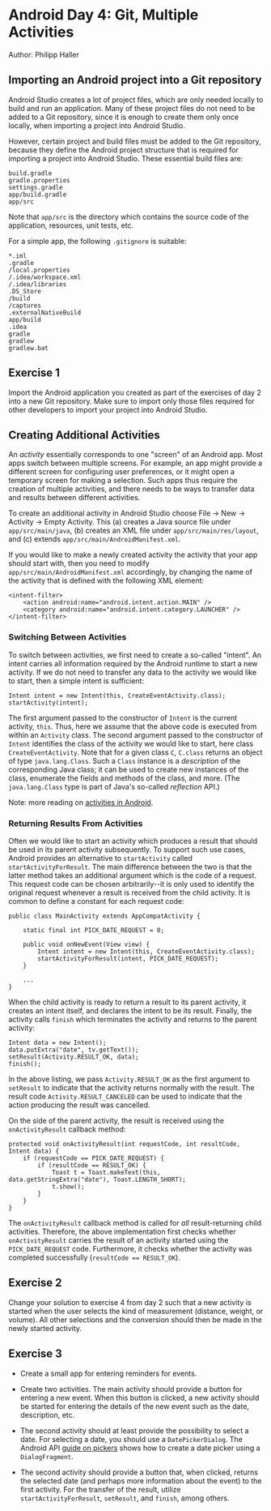 # Android Day 4: Git, Multiple Activities

Author: Philipp Haller

## Importing an Android project into a Git repository

Android Studio creates a lot of project files, which are only needed
locally to build and run an application. Many of these project files
do not need to be added to a Git repository, since it is enough to
create them only once locally, when importing a project into Android
Studio.

However, certain project and build files must be added to the Git
repository, because they define the Android project structure that is
required for importing a project into Android Studio. These essential
build files are:

    build.gradle
    gradle.properties
    settings.gradle
    app/build.gradle
    app/src

Note that `app/src` is the directory which contains the source code of
the application, resources, unit tests, etc.

For a simple app, the following `.gitignore` is suitable:

    *.iml
    .gradle
    /local.properties
    /.idea/workspace.xml
    /.idea/libraries
    .DS_Store
    /build
    /captures
    .externalNativeBuild
    app/build
    .idea
    gradle
    gradlew
    gradlew.bat


## Exercise 1

Import the Android application you created as part of the exercises of
day 2 into a new Git repository. Make sure to import only those files
required for other developers to import your project into Android
Studio.


## Creating Additional Activities

An *activity* essentially corresponds to one "screen" of an Android
app. Most apps switch between multiple screens. For example, an app
might provide a different screen for configuring user preferences, or
it might open a temporary screen for making a selection. Such apps
thus require the creation of multiple activities, and there needs to
be ways to transfer data and results between different activities.

To create an additional activity in Android Studio choose File -> New
-> Activity -> Empty Activity. This (a) creates a Java source file
under `app/src/main/java`, (b) creates an XML file under
`app/src/main/res/layout`, and (c) extends
`app/src/main/AndroidManifest.xml`.

If you would like to make a newly created activity the activity that
your app should start with, then you need to modify
`app/src/main/AndroidManifest.xml` accordingly, by changing the name
of the activity that is defined with the following XML element:

    <intent-filter>
        <action android:name="android.intent.action.MAIN" />
        <category android:name="android.intent.category.LAUNCHER" />
    </intent-filter>


### Switching Between Activities

To switch between activities, we first need to create a so-called
"intent". An intent carries all information required by the Android
runtime to start a new activity. If we do not need to transfer any
data to the activity we would like to start, then a simple intent is
sufficient:

    Intent intent = new Intent(this, CreateEventActivity.class);
    startActivity(intent);

The first argument passed to the constructor of `Intent` is the
current activity, `this`. Thus, here we assume that the above code is
executed from within an `Activity` class. The second argument passed
to the constructor of `Intent` identifies the class of the activity we
would like to start, here class `CreateEventActivity`. Note that for a
given class `C`, `C.class` returns an object of type
`java.lang.Class`. Such a `Class` instance is a *description* of the
corresponding Java class; it can be used to create new instances of
the class, enumerate the fields and methods of the class, and
more. (The `java.lang.Class` type is part of Java's so-called
*reflection* API.)

Note: more reading on [activities in
Android](https://developer.android.com/guide/components/activities/index.html).


### Returning Results From Activities

Often we would like to start an activity which produces a result that
should be used in its parent activity subsequently. To support such
use cases, Android provides an alternative to `startActivity` called
`startActivityForResult`. The main difference between the two is that
the latter method takes an additional argument which is the code of a
request. This request code can be chosen arbitrarily--it is only used
to identify the original request whenever a result is received from
the child activity. It is common to define a constant for each request
code:

    public class MainActivity extends AppCompatActivity {

        static final int PICK_DATE_REQUEST = 0;

        public void onNewEvent(View view) {
            Intent intent = new Intent(this, CreateEventActivity.class);
            startActivityForResult(intent, PICK_DATE_REQUEST);
        }

        ...
    }

When the child activity is ready to return a result to its parent
activity, it creates an intent itself, and declares the intent to be
its result. Finally, the activity calls `finish` which terminates the
activity and returns to the parent activity:

    Intent data = new Intent();
    data.putExtra("date", tv.getText());
    setResult(Activity.RESULT_OK, data);
    finish();

In the above listing, we pass `Activity.RESULT_OK` as the first
argument to `setResult` to indicate that the activity returns normally
with the result. The result code `Activity.RESULT_CANCELED` can be
used to indicate that the action producing the result was cancelled.

On the side of the parent activity, the result is received using the
`onActivityResult` callback method:

    protected void onActivityResult(int requestCode, int resultCode, Intent data) {
        if (requestCode == PICK_DATE_REQUEST) {
            if (resultCode == RESULT_OK) {
                Toast t = Toast.makeText(this, data.getStringExtra("date"), Toast.LENGTH_SHORT);
                t.show();
            }
        }
    }

The `onActivityResult` callback method is called for *all*
result-returning child activities. Therefore, the above implementation
first checks whether `onActivityResult` carries the result of an
activity started using the `PICK_DATE_REQUEST` code. Furthermore, it
checks whether the activity was completed successfully (`resultCode ==
RESULT_OK`).


## Exercise 2

Change your solution to exercise 4 from day 2 such that a new activity
is started when the user selects the kind of measurement (distance,
weight, or volume). All other selections and the conversion should
then be made in the newly started activity.

## Exercise 3

- Create a small app for entering reminders for events.

- Create two activities. The main activity should provide a button for
  entering a new event. When this button is clicked, a new activity
  should be started for entering the details of the new event such as
  the date, description, etc.

- The second activity should at least provide the possibility to
  select a date. For selecting a date, you should use a
  `DatePickerDialog`. The Android API [guide on
  pickers](https://developer.android.com/guide/topics/ui/controls/pickers.html)
  shows how to create a date picker using a `DialogFragment`.

- The second activity should provide a button that, when clicked,
  returns the selected date (and perhaps more information about the
  event) to the first activity. For the transfer of the result,
  utilize `startActivityForResult`, `setResult`, and `finish`, among
  others.
